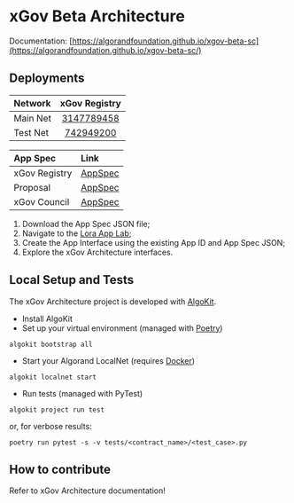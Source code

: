 # xGov Beta Architecture 

Documentation: [https://algorandfoundation.github.io/xgov-beta-sc](https://algorandfoundation.github.io/xgov-beta-sc/)

## Deployments

| Network  |                            xGov Registry                             |
|:---------|:--------------------------------------------------------------------:|
| Main Net | [3147789458](https://lora.algokit.io/mainnet/application/3147789458) |
| Test Net |  [742949200](https://lora.algokit.io/testnet/application/742949200)  |

| App Spec      | Link                                                                                                                                    |
|:--------------|:----------------------------------------------------------------------------------------------------------------------------------------|
| xGov Registry | [AppSpec](https://github.com/algorandfoundation/xgov-beta-sc/blob/main/smart_contracts/artifacts/xgov_registry/XGovRegistry.arc56.json) |
| Proposal      | [AppSpec](https://github.com/algorandfoundation/xgov-beta-sc/blob/main/smart_contracts/artifacts/proposal/Proposal.arc56.json)          |
| xGov Council  | [AppSpec](https://github.com/algorandfoundation/xgov-beta-sc/blob/main/smart_contracts/artifacts/proposal/Council.arc56.json)           |

1. Download the App Spec JSON file;
1. Navigate to the [Lora App Lab](https://lora.algokit.io/testnet/app-lab);
1. Create the App Interface using the existing App ID and App Spec JSON;
1. Explore the xGov Architecture interfaces.

## Local Setup and Tests

The xGov Architecture project is developed with [AlgoKit](https://algorand.co/algokit).

- Install AlgoKit
- Set up your virtual environment (managed with [Poetry](https://python-poetry.org/))

```shell
algokit bootstrap all
```

- Start your Algorand LocalNet (requires [Docker](https://www.docker.com/get-started/))

```shell
algokit localnet start
```

- Run tests (managed with PyTest)

```shell
algokit project run test
```

or, for verbose results:

```shell
poetry run pytest -s -v tests/<contract_name>/<test_case>.py
```

## How to contribute

Refer to xGov Architecture documentation!
